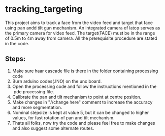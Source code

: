 tracking_targeting
==================
This project aims to track a face from the video feed and target that face using pan andd tilt gun mechanism.
An integrated camera of latop serves as the primary camera for video feed.
The target(FACE) must be in the range of 0.5m to 4m away from camera.
All the prerequisite procedure are stated in the code.


Steps:
-----------------------
1. Make sure haar cascade file is there in the folder containing processing code 
2. Burn arduino codes(.INO) on the uno board.
3. Open the processing code and follow the instructions mentioned in the .pde processing file.
4. Calibrate the pan and tilt mechanism to point at centre position.
5. Make changes in "//change here" comment to increase the accuracy and more segmentation.
6. Nominal stepsize is kept at value 5, but it can be changed to higher values, for fast rotation of pan and tilt               mechanism. 
7. Thats all folks, now try the code and please feel free to make changes and also suggest some alternate routes.
